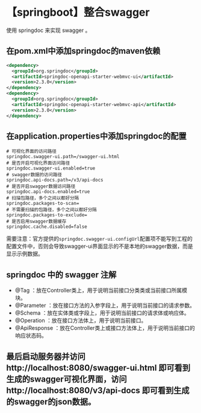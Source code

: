 # 【springboot】整合swagger

使用 springdoc 来实现 swagger 。

## 在pom.xml中添加springdoc的maven依赖
```xml
<dependency>
  <groupId>org.springdoc</groupId>
  <artifactId>springdoc-openapi-starter-webmvc-ui</artifactId>
  <version>2.3.0</version>
</dependency>
<dependency>
  <groupId>org.springdoc</groupId>
  <artifactId>springdoc-openapi-starter-webmvc-api</artifactId>
  <version>2.3.0</version>
</dependency>
```

## 在application.properties中添加springdoc的配置
```properties
# 可视化界面的访问路径
springdoc.swagger-ui.path=/swagger-ui.html
# 是否开启可视化界面访问路径
springdoc.swagger-ui.enabled=true
# swagger数据的访问路径
springdoc.api-docs.path=/v3/api-docs
# 是否开启swagger数据访问路径
springdoc.api-docs.enabled=true
# 扫描包路径，多个之间以都好分隔
springdoc.packages-to-scan=
# 不需要扫描的包路径，多个之间以都好分隔
springdoc.packages-to-exclude=
# 是否启用swagger数据缓存
springdoc.cache.disabled=false
```

需要注意：官方提供的`springdoc.swagger-ui.configUrl`配置项不能写到工程的配置文件中，否则会导致swagger-ui界面显示的不是本地的swagger数据，而是显示示例数据。

## springdoc 中的 swagger 注解
* @Tag ：放在Controller类上，用于说明当前接口分类类或当前接口所属模块。
* @Parameter ：放在接口方法的入参字段上，用于说明当前接口的请求参数。
* @Schema ：放在实体类或字段上，用于说明当前接口的请求体或响应体。
* @Operation ：放在接口方法体上，用于说明当前接口。
* @ApiResponse ：放在Controller类上或接口方法体上，用于说明当前接口的响应状态码。

## 最后启动服务器并访问 http://localhost:8080/swagger-ui.html 即可看到生成的swagger可视化界面，访问 http://localhost:8080/v3/api-docs 即可看到生成的swagger的json数据。
